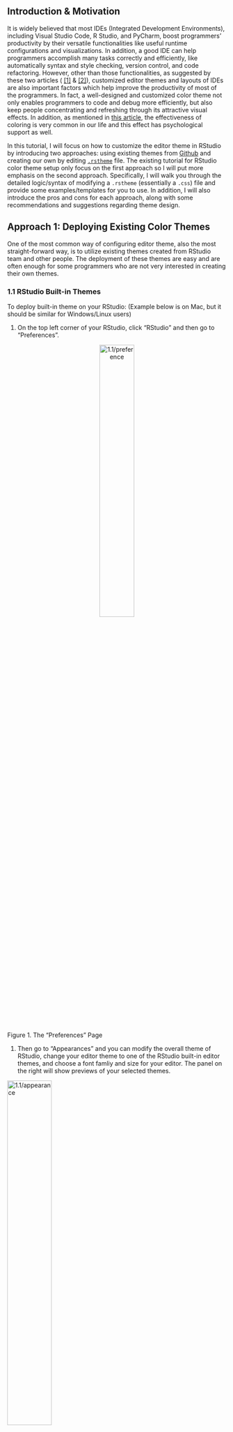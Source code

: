 ## Introduction & Motivation

It is widely believed that most IDEs (Integrated Development
Environments), including Visual Studio Code, R Studio, and PyCharm,
boost programmers’ productivity by their versatile functionalities like
useful runtime configurations and visualizations. In addition, a good
IDE can help programmers accomplish many tasks correctly and
efficiently, like automatically syntax and style checking, version
control, and code refactoring. However, other than those
functionalities, as suggested by these two articles (
[\[1\]](https://www.diva-portal.org/smash/get/diva2:1337805/FULLTEXT01.pdf)
&
[\[2\]](https://blog.ndepend.com/6-reasons-visual-studio-theme-affects-productivity/)),
customized editor themes and layouts of IDEs are also important factors
which help improve the productivity of most of the programmers. In fact,
a well-designed and customized color theme not only enables programmers
to code and debug more efficiently, but also keep people concentrating
and refreshing through its attractive visual effects. In addition, as
mentioned in [this
article](https://www.corporatesuites.com/how-colors-affect-office-productivity/),
the effectiveness of coloring is very common in our life and this effect
has psychological support as well.

In this tutorial, I will focus on how to customize the editor theme in
RStudio by introducing two approaches: using existing themes from
[Github](https://github.com/mkearney/rstudiothemes) and creating our own
by editing
[`.rstheme`](https://rstudio.github.io/rstudio-extensions/rstudio-theme-creation.html)
file. The existing tutorial for RStudio color theme setup only focus on
the first approach so I will put more emphasis on the second approach.
Specifically, I will walk you through the detailed logic/syntax of
modifying a `.rstheme` (essentially a `.css`) file and provide some
examples/templates for you to use. In addition, I will also introduce
the pros and cons for each approach, along with some recommendations and
suggestions regarding theme design.

## Approach 1: Deploying Existing Color Themes

One of the most common way of configuring editor theme, also the most
straight-forward way, is to utilize existing themes created from RStudio
team and other people. The deployment of these themes are easy and are
often enough for some programmers who are not very interested in
creating their own themes.

### 1.1 RStudio Built-in Themes

To deploy built-in theme on your RStudio: (Example below is on Mac, but
it should be similar for Windows/Linux users)

1.  On the top left corner of your RStudio, click “RStudio” and then go
    to “Preferences”.

<!-- <div class="imgctner"> -->
<p align="center">
<img style="height: auto; width: 40%;" src="imgs/1.1/preference.png" alt="1.1/preference"/>

<!-- <figcaption style="align: center;"> -->

Figure 1. The “Preferences” Page

<!-- </figcaption> -->
</p>

<!-- <figcaption style="text-align: center;"></figcaption></div> -->

1.  Then go to “Appearances” and you can modify the overall theme of
    RStudio, change your editor theme to one of the RStudio built-in
    editor themes, and choose a font famliy and size for your editor.
    The panel on the right will show previews of your selected themes.

<!-- <div class='container', style="text-align: center;"> -->
<img class='center' style="height: auto; width: 45%;" src="imgs/1.1/appearance.png" alt="1.1/appearance"/>
<figcaption style="text-align: center;">
Figure 2. The “Appearance” Panel
</figcaption>

Note that there is a button called “Add”, implying that we can import
our own themes to RStudio. This is exactly what I will walk you through
in the second half of this tutorial. Be patient!

1.  After selection and adjustion, simply click on “Apply” at the bottom
    right corner and you are all set.

### 1.2 Using Themes From “rstheme” Library

As you probably noticed, the available themes are very limited in
RStudio so it is natural to use themes from existing R libraries.
“rstheme” is a well-known R library consisting of well-designed editor
themes developed by [Garrick Aden-Buie](https://github.com/gadenbuie).
There is a tutorial for this on Garrick’s webpage but I will
re-introduce and simplify the steps.

1.  Install the package from Github by typing the following command:

<!-- -->

    devtools::install_github("gadenbuie/rsthemes")

Please make sure you have “devtools” installed. If you have not,
installed it using the following commands:

    install.packages("devtools")

1.  Install all themes to your local RStudio. Note that
    [Base16](https://github.com/chriskempson/base16) is a framework for
    building themes using a base of 16 colors. Because it is a useful
    framework as it is introduced, you can also leverage on that to
    create your own themes; but this is not the focus of this tutorial.
    If you are interested in that, please check
    [here](https://github.com/chriskempson/base16/blob/main/builder.md)
    for more details. The “include_base16” argument simply controls
    whether we want to download Base16-based themes.

<!-- -->

    rsthemes::install_rsthemes(include_base16 = TRUE)

1.  After installation, we can browse and try all available themes by
    typing:

<!-- -->

    rsthemes::list_rsthemes() # List the names of all themes
    rsthemes::try_rsthemes("dark") # try dark themes; can also be "light" or "base16"

Then, an interactive session will start and you can try all editor
themes on your own. Suppose you also want to explore “dark” themes, your
RStudio console should look like this: (Note that your RStudio themes
change automatically as you entered an interactive session)

<!-- <div class='container', style="text-align: center;"> -->
<img class='center' style="height: auto; width: 60%;" src="imgs/1.2/try.png" alt="1.1/appearance"/>
<figcaption style="text-align: center;">
Figure 3. Interactive Theme Changing Session
</figcaption>
<!-- <figcaption style="text-align: center;"></figcaption></div>-->

You can easily find the name of current theme at the bottom and add that
to your favorite theme list following the prompts in the console.

1.  Whenever you found a theme that fits your style, you can just press
    “ESC” to quit the interactive session and the theme will be
    configured automatically. In case this does not work (for some users
    this may not work because of their RStudio security and privacy
    configurations), please simply try the following two methods:

- Similar to what we did in 1.1, as we have already downloaded the
  themes, we can always go to “RStudio -&gt; Preference -&gt;
  Appearance” to change the themes.
- On the other hand, we can deploy the theme simply by typing the
  following command in console and specifying the name of the theme we
  installed.

<!-- -->

    rstudioapi::applyTheme("<theme_name>")

1.  As I mentioned before, “rstheme” is a comprehensive package about
    RStudio editor themes and there are more advanced options including
    modifying your favorite themes lists or switching between themes. If
    you are interested in that, please check detailed documentations via
    [this blog
    post](https://www.garrickadenbuie.com/project/rsthemes/#usage) and
    [the Github source](https://github.com/gadenbuie/rsthemes).

## Approach 2: Building Own Editor Themes From Scratch

Even though existing themes from Github packages are good, the editor
themes are sometimes too complex for everyone to fully accept. For
example, people may only like a portion of the editor styles but when
using that, they have bear the things that they don’t really enjoy. How
can we solve this problem? Just building your own theme from scratch.

### 2.1 What is `.rstheme` file?

In order to configure customized editor themes, we need to write a
`.rstheme` file or modify the template of it. In short, a `.rstheme`
file is essentially a CSS ([Cascading Style
Sheets](https://www.w3.org/Style/CSS/Overview.en.html)) and when editing
it, we just follow the grammars and styles in CSS. CSS is a very common
mechanism and often refered as a stylesheet language used for adding
style configurations to Web page. For this tutorial, you do not have to
be an expert about that! But please feel free to check [this
blog](https://www.theserverside.com/definition/cascading-style-sheet-CSS)
to get a sense of how CSS works.

### 2.2 Download `.rstheme` file template & Setup

1.  Download the .rstheme template file from
    [here](https://github.com/Xiaoyang-Song/Personal-Config/blob/main/RStudio%20Theme/template.rstheme).
    After downloading it, open it using Visual Sudio Code (VS Code) or
    RStudio. The first one is recommended because it has a bunch of
    addins that we can utilize to make our life easier.

2.  Change the filename from `template.rstheme` to `template.css`. Note
    that we use `.css` extension here because VS Code will render it in
    a more elegant way than the raw `.rstheme` file. You can see that
    the file with `.css` extension fully exploit the advantages of
    colors and has good visual effects.

<div class='center', style="width:90%">
<img style="height: auto; width: 45%;" src="imgs/2.1/rstheme.png" alt="rstheme"/>
&nbsp;
&nbsp;
<img style="height: auto; width: 47%;" src="imgs/2.1/css.png" alt="css"/>
<figcaption style="text-align: center;">Figure. 4: .rstheme extension (left) and .css extension(right)</figcaption></div>

However, this step is completely optional. If you are comfortable with
directly editing the raw `.rstheme` file, you are welcome to do so as
well; but in that case, you may not be able to exploit the advantages of
color.

1.  Then, at the first line of the file, replace the place holder
    strings with your theme name.

### 2.3 Declaration of Global Variables

As in other programming languages, we can declare a set of global
variables at the beginning and use them later. In the template file,
locate the CSS pseudoclass `root`; if you do not modify the source file,
the code chunk should start at line 3 and its content should be like the
figure below. (The understanding of pseudoclass is not important here
but please check [this
documentation](https://developer.mozilla.org/en-US/docs/Web/CSS/:root)
if you are interested in)

<div class='center', style="text-align: center; width:90%">
<img style="height: auto; width: 50%;" src="imgs/2.3/global.png" alt="2.3/global"/>
<figcaption style="text-align: center;">Figure 5. Global Variable Declaration</figcaption></div>

Inside the root class, there are many useful global variables that we
can define. To define your own color, you can follow any of the four
options below (when copying the following code, remember the semicolon).
For RGB or hex color representation converter, please check [this
website](https://imagecolorpicker.com/color-code/2596be).

    --<your-color-name>: #A6E22E; /* hex color representation */
    --<your-color-name>: rgb(x,y,z); /* normal RGB color */
    --<your-color-name>: rgba(x,y,z,a); /* add opacity */
    --<your-color-name>: var(<name-of-existing-color>) /* using existing color */

This template file has already declared many useful gloabl variables for
you with informative names. I suggest taking advantages of them first
and adding your own when necessary. For example,
`--numeric-constant: #008bff;` specifies that every numeric constant
should be blue. We will be using these useful global variables for most
of the configurations.

### 2.4 Basic Logic & Syntax

After configuring global variables, we can start use them to setup
colors for different parts of RStudio and different chunks of codes. For
example, we may want the keywords (e.g. `if`, `else`, `for`) to have
different colors than strings. This can significantly help with
debugging. The syntax of setting up color for a specific part is the
following. (Note that in the language of CSS, such configuration can
include many properties other than color, and the whole structure below
is often called the
[“ruleset”](https://developer.mozilla.org/en-US/docs/Learn/Getting_started_with_the_web/CSS_basics))

    .<Identifier> {
      color: <YOUR_COLOR>;
      /* There are tons of properties that can be modified here, e.g. */
      background-color: <YOUR_BG_COLOR>;
      width: <YOUR_WIDTH>;
      font-weight: <YOUR_FONT_WEIGHT>;
      /* ... */
    }

#### 2.4.1 Identifier (i.e. CSS Selector)

RStudio has different identifiers (also called selector in the language
of CSS) for different code chunks and parts in the IDE. To configure the
color for them, we need to first identify their “Identifier” by checking
[this
table](https://rstudio.github.io/rstudio-extensions/rstudio-theme-creation.html)
from RStudio Official Documentation. Note that if you want multiple
parts to have the same configuration, you can put multiple identifiers
together, separated by comma.

    .<Identifier_1>, .<Identifier_2>, ...{
      /* YOUR CONFIGURATION GOES HERE */
    }

#### 2.4.2 CSS Property

There are many properties other than color that can also be modified in
the ruleset. Please refer to this document for all possible [CSS
properties](https://jenkov.com/tutorials/css/css-properties-css-rules.html#:~:text=A%20CSS%20rule%20is%20a,target%20with%20the%20CSS%20rule.)
that you can configure. The general syntax is provided below:

    .<Identifier> {
      <Property_1>: <Property_1_Value>;
      <Property_2>: <Property_2_Value>;
      /* ... */
    }

In this tutorial, we will mainly focus on the property `color`, but
other properties like `background-color` and `margin` can be important
when we want to adjust the overall editor styles, while property like
`font-weight` and `font-family` can be useful if we want to display
error message with emphasis.

### 2.5 Some Useful Examples

Now, with the knowledge of how it works, I will walk you through some
example configurations and provide some suggestions of setting up
themes.

#### 2.5.1 Example 1: Change Cursor Color

You can setup the color of your cursor simply using the following
ruleset; the width can also be adjusted according to your preferences.
Note that the specification of `<YOUR_COLOR>` can use any of the four
methods mentioned in section 2.3.

    .ace_cursor {
      border-color: <YOUR_COLOR>;
      width: 2px;
    }

#### 2.5.2 Example 2: Highlight Selection

When selecting portion of code in RStudio, you often want it to be
highlighted. This can be achieved by modifying ruleset `.ace_selection`
like the following. Simply changing the `background_color` property to
be whatever color you want it to be.

    .ace_selection {
      background-color: <YOUR_BG_COLOR>;
    }

#### 2.5.3 Conclusion

The two aformentioned examples are just illustrations of how we can
modify the ruleset. The configuration for other parts should not be
significantly different from these two examples. The template that I
provided to you contain nearly everything with default color values.
What you need to do is just figure out what each part is referring to by
reading RStudio documentation and modify the color property.

### 2.6 Dealing With Hierarchy

As you probably noticed in the template or in the table from RStudio
documentation, there exists hierarchies in the identifiers (selectors).
For example, `.ace_numeric` and `.ace_language` are the children of
`.ace_constant`, so modifying the ruleset for `.ace_constant` will
automatically override the ruleset for `.ace_language`. Similar things
happens for `.ace_operator` and `.ace_keyword` where the latter is of
higher level than the first selector.

#### 2.6.1 Explicitly Define Rulesets

One way to deal with the hierarchical structure in CSS selectors is to
explicitly define ruleset for each selector in the hierarchy. For
example, taking the aforementioned `.ace_constant` for example, in order
to avoid conflicts, we can simply do the following so that
`language constants` and `numeric constants` have different colors.
However, when doing this, be sure not to specify `.ace_constant` as it
will override all of them implicitly.

    /* Example */
    .ace_constant.ace_language{
      color: var(--language-constant);
    }
    .ace_constant.ace_numeric{
      color: var(--numeric-constant);
    }
    /* Define ruleset for other selectors under .ace_constant below */
    /* ... */

However, if we want everything under `.ace_constant` to have the same
style (i.e. ruleset), we can just do it in one-shot:

    .ace_constant {
      /*YOUR CONFIGURATION GOES HERE*/
    }

#### 2.6.2 Using the `not` Keyword

We can leverage on the previous methods to solve any potential problems
about CSS selector hierarchies. However, if you want to declare ruleset
for every selector in a hierarchy, it requires the exposure and
knowledge to all possible children selectors, which is time-consuming
and not effective. In most of the case, we only want to modify part of
the selectors under a hierarchy. For instance, for `.ace_keyword`, we
sometimes want all keywords to have the same styles but the operator
(`.ace_operator`) to have its own style.

In this example, if we use method in 2.6.1, we need knowledge of every
single selector under `.ace_keyword` and specify styles for all of them
manually. This is terrible. One another method we can use is take
advantage of the `not` keyword. The following code illustrates how it
works.

    .ace_keyword:not(.ace_operator){
      /* YOUR CONFIGURATION FOR ALL .ace_keyword OTHER THAN .ace_keyword.ace_operator */
    }
    .ace_operator{
      /* YOUR CONFIGURATION GOES HERE */
    }

You first configure styles for `.ace_keyword` without `.ace_operator`
and then you create a new ruleset for `.ace_operator`. This method is
recommended in practice because it is more elegant and efficient.

#### 2.6.3 Miscellaneous

Note that in this section, I referred the problem that changing styles
of certain selector will override the styles of other selector as
hierarchical conflicts and made analogies including parents and
children. However, the terminology here is not accurate enough. A more
accurate description is the following: the “scope” of some selector may
be contained in the “scope” of other selectors so overriding issue will
happen. To make it concrete, the scope for `.ace_constant` is all
constants including boolean, numeric, and language constants. However,
the scope for `.ace_numeric` is just numeric constant, which is
contained by the scope of `.ace_constant`. Therefore, conflicts
(overriding) will happen if we do not handle them correctly. However, I
hope the illustration using parents and children make sense to you.

### 2.7 Use the Template

Now you should be able to write a `.rstheme` (essentially `.css`) file
yourself from scratch to configure styles for your RStudio IDE. However,
that is a great pain so I provided you a template which contains nearly
all possible selectors that you may want to modify. In the template, you
can find the place to configure styles for the following main components
in your IDE:

1.  Code editor (i.e. code colors & styles)
2.  R console input/output styles
3.  Terminal intput/output styles
4.  Toolbars, tabs, and splitters
5.  R markdown styles

There are plenty of components other than those five common ones which
you can play with. However, changing styles of them require more
sophisticated understanding of CSS and may not be very useful for
overall theme setting. Furthermore, I would like to quote one valuable
advice from the RStudio official documentation: “In addition to these
rule sets, you will also find a number of rule sets related to the
Terminal pane, with selectors that include .terminal or selectors that
begin with .xterm. It is possible to change these values as well, but it
may be advisable to keep a back up copy of your original theme in case
you don’t like any of the changes.”

### 2.8 Deploy Your Themes to RStudio

After we finished editing the `.css` file and configured all styles that
you liked, we can simply convert the file back to `.rstheme` by simply
changing the file extension to `.rstheme`. Now your customized theme is
available and we need to add it to RStudio.

1.  Go to “RStudio” -&gt; “Preference” -&gt; “Appearance”.
2.  Click “Add” and add your `.rstheme` file into RStudio.
3.  After you are done, simply select it and click “Apply”, and you
    deployed your personal theme.

After your deployment, if you find anything that you want to further
modify, you can do the modification directly on your `.rstheme` file and
then “Add” it to your RStudio again following those steps. However, be
sure to delete your previous theme before adding new ones, or you can
name your new theme with a different name (just change the first line of
your source file). To remove a theme from RStudio:

1.  Again, go to “RStudio” -&gt; “Preference” -&gt; “Appearance”.
2.  Select the theme you want to remove; if you want to remove the theme
    you are currently using, please switch to another theme first.
3.  Click “Remove” and you are all set.

### 2.9 Things to be Avoided & Design Tips

Now, you are equipped with toolboxes to design your personalized theme.
Designing a light mode theme is straightforward but as shown by many
research and survey, the development of dark mode theme can be tricky
and there are lots of things to be avoided. I would like to share some
articles which introduced some common tips when designing dark mode
themes.

1.  [8 Tips for Dark Theme
    Design](https://uxplanet.org/8-tips-for-dark-theme-design-8dfc2f8f7ab6)
2.  [DARK UI DESIGN – 11 TIPS FOR DARK MODE
    DESIGN](https://www.halo-lab.com/blog/dark-ui-design-11-tips-for-dark-mode-design)
3.  [Designing for dark mode: 7 tips to help you do it
    well](https://tillerdigital.com/blog/designing-for-dark-mode-7-tips-to-help-you-do-it-well/)
4.  [6 dark mode design tips for
    developers](https://blog.codemagic.io/6-dark-mode-design-tips/)
5.  [Stepping Out of the Light: Tips for the design and development of
    dark
    mode](https://medium.muz.li/stepping-out-of-the-light-tips-for-the-design-and-development-of-dark-mode-bb6f7a38043d)

## Other Approaches

There are definitely more than two approaches to configure styles for
IDEs like RStudio. I would like to briefly introduce one more common
method: creating a `.tmTheme` file first and then modifying the
`.rstheme` file that RStudio generated based on it. In general,
`.tmTheme` file is a [XML](https://en.wikipedia.org/wiki/XML)-based
theme configuration file. Here is a very useful [`.tmTheme` Development
Web App](https://tmtheme-editor.herokuapp.com/#!/editor/theme/Monokai)
that can be used to develop your own `.tmTheme`.

However, I would NOT recommend using this approach as `.tmTheme` is a
general theme setting approach while `.rstheme` that we mainly covered
in this tutorial is the one designed for RStudio only. The automatic
conversion mentioned in the preceding paragraph may have many warnings
and unexpected errors. Therefore, using `.tmTheme` may result in many
unexpected behavior if you do not handle the gap and its compatibility
with RStudio carefully. Furthermore, if you want to do more advanced
configuration like what we did for `.rstheme` file, those online editor
may not be enough and you also have to dive into the source code and
modify it, and it is harder to debug too.

## Miscellaneous

I have been interested in color theme setup for IDEs starting from my
junior year and previously I designed several editor theme myself for VS
Code and Pycharm based on my own preferences. However, this is my first
time working on RStudio editor theme customization. For this project, I
reviewed many documentations including RStudio official documentation
regarding `.rstheme` file and illustrated it using my own understanding.
I think that my previous experience really helps me a lot when writing
this tutorial.

In addition, I also reviewed and learned some core contents in CSS again
in order to illustrate the relevant concepts correctly and clearly. As
for evaluation of this project, I feel like this tutorial should be
helpful for many people but people without experience in CSS may take
more time to follow. For tutorial, there is always better to add more
examples and illustration so I will keep revising this tutorial in the
future and publish it after further polishing.

## References

1.  <https://www.diva-portal.org/smash/get/diva2:1337805/FULLTEXT01.pdf>
2.  <https://blog.ndepend.com/6-reasons-visual-studio-theme-affects-productivity/>
3.  <https://www.corporatesuites.com/how-colors-affect-office-productivity/>
4.  <https://github.com/mkearney/rstudiothemes>
5.  <https://github.com/gadenbuie>
6.  <https://www.garrickadenbuie.com/project/rsthemes/#usage>
7.  <https://github.com/chriskempson/base16>
8.  <https://github.com/chriskempson/base16/blob/main/builder.md>
9.  <https://www.w3.org/Style/CSS/Overview.en.html>
10. <https://www.theserverside.com/definition/cascading-style-sheet-CSS>
11. <https://developer.mozilla.org/en-US/docs/Web/CSS/:root>
12. <https://developer.mozilla.org/en-US/docs/Learn/Getting_started_with_the_web/CSS_basics>
13. <https://imagecolorpicker.com/color-code/2596be>
14. <https://rstudio.github.io/rstudio-extensions/rstudio-theme-creation.html>
15. <https://jenkov.com/tutorials/css/css-properties-css-rules.html#>
16. <https://uxplanet.org/8-tips-for-dark-theme-design-8dfc2f8f7ab6>
17. <https://blog.prototypr.io/8-tips-for-perfect-dark-theme-ui-5aa34784784e>
18. <https://www.halo-lab.com/blog/dark-ui-design-11-tips-for-dark-mode-design>
19. <https://tillerdigital.com/blog/designing-for-dark-mode-7-tips-to-help-you-do-it-well/>
20. <https://blog.codemagic.io/6-dark-mode-design-tips/>
21. <https://en.wikipedia.org/wiki/XML>
22. <https://tmtheme-editor.herokuapp.com/#!/editor/theme/Monokai>
